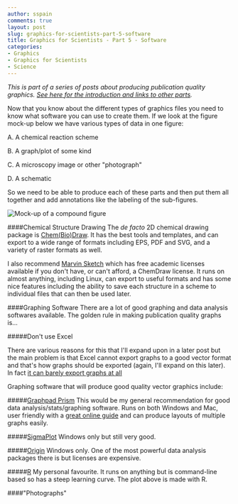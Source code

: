```yaml
---
author: sspain
comments: true
layout: post
slug: graphics-for-scientists-part-5-software
title: Graphics for Scientists - Part 5 - Software
categories:
- Graphics
- Graphics for Scientists
- Science
---
```


_This is part of a series of posts about producing publication quality graphics. [See here for the introduction and links to other parts](http://sebspain.co.uk/graphics/graphics-for-scientists-intro/)._

Now that you know about the different types of graphics files you need to know what software you can use to create them. If we look at the figure mock-up below we have various types of data in one figure:

A. A chemical reaction scheme

B. A graph/plot of some kind

C. A microscopy image or other "photograph"

D. A schematic

So we need to be able to produce each of these parts and then put them all together and add annotations like the labeling of the sub-figures.

![Mock-up of a compound figure](http://sebspain.co.uk/files/2014/08/07/mock_figure.png)

####Chemical Structure Drawing
The _de facto_ 2D chemical drawing package is [Chem(Bio)Draw](http://www.cambridgesoft.com/Ensemble_for_Chemistry/ChemBioDraw/Default.aspx). It has the best tools and templates, and can export to a wide range of formats including EPS, PDF and SVG, and a variety of raster formats as well.

I also recommend [Marvin Sketch](http://www.chemaxon.com/products/marvin/marvinsketch/) which has free academic licenses available if you don't have, or can't afford, a ChemDraw license. It runs on almost anything, including Linux, can export to useful formats and has some nice features including the ability to save each structure in a scheme to individual files that can then be used later.

####Graphing Software
There are a lot of good graphing and data analysis softwares available. The golden rule in making publication quality graphs is...


#####Don't use Excel
<!---
add in link once written above the evils of office

add in link to post about file sizes, efficiency and vector vs. raster
-->

There are various reasons for this that I'll expand upon in a later post but the main problem is that Excel cannot export graphs to a good vector format and that's how graphs should be exported (again, I'll expand on this later). In fact [it can barely export graphs at all](http://www.ablebits.com/office-addins-blog/2013/08/27/save-excel-chart-as-image/)

Graphing software that will produce good quality vector graphics include:

#####[Graphpad Prism](http://www.graphpad.com/scientific-software/prism/)
This would be my general recommendation for good data analysis/stats/graphing software. Runs on both Windows and Mac, user friendly with a [great online guide](http://www.graphpad.com/guides/prism/6/user-guide/) and can produce layouts of multiple graphs easily.

#####[SigmaPlot](http://www.sigmaplot.co.uk/products/sigmaplot/sigmaplot-details.php)
Windows only but still very good.

#####[Origin](http://www.originlab.com/index.aspx?go=PRODUCTS/Origin)
Windows only. One of the most powerful data analysis packages there is but licenses are expensive.

#####[R](http://www.r-project.org/)
My personal favourite. It runs on anything but is command-line based so has a steep learning curve. The plot above is made with R.


####"Photographs"






